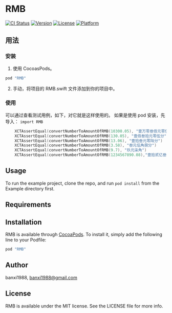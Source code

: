# RMB

[![CI Status](http://img.shields.io/travis/banxi1988/RMB.svg?style=flat)](https://travis-ci.org/banxi1988/RMB)
[![Version](https://img.shields.io/cocoapods/v/RMB.svg?style=flat)](http://cocoapods.org/pods/RMB)
[![License](https://img.shields.io/cocoapods/l/RMB.svg?style=flat)](http://cocoapods.org/pods/RMB)
[![Platform](https://img.shields.io/cocoapods/p/RMB.svg?style=flat)](http://cocoapods.org/pods/RMB)

## 用法

### 安装

1. 使用 CocoasPods。

```Ruby
pod "RMB"
```

 2. 手动，将项目的 RMB.swift 文件添加到你的项目中。


### 使用

可以通过查看测试用例，如下，对它就是这样使用的。
如果是使用 pod 安装，先导入： `import RMB` 
   
```Swift
    XCTAssertEqual(convertNumberToAmountOfRMB(10300.05), "壹万零叁佰元零伍分")
    XCTAssertEqual(convertNumberToAmountOfRMB(130.05), "壹佰叁拾元零伍分")
    XCTAssertEqual(convertNumberToAmountOfRMB(13.06), "壹拾叁元零陆分")
    XCTAssertEqual(convertNumberToAmountOfRMB(3.58), "叁元伍角捌分")
    XCTAssertEqual(convertNumberToAmountOfRMB(9.7), "玖元柒角")
    XCTAssertEqual(convertNumberToAmountOfRMB(1234567890.08),"壹拾贰亿叁仟肆佰伍拾陆万柒仟捌佰玖拾元零捌分")
```



## Usage

To run the example project, clone the repo, and run `pod install` from the Example directory first.

## Requirements

## Installation

RMB is available through [CocoaPods](http://cocoapods.org). To install
it, simply add the following line to your Podfile:

```ruby
pod "RMB"
```

## Author

banxi1988, banxi1988@gmail.com

## License

RMB is available under the MIT license. See the LICENSE file for more info.


